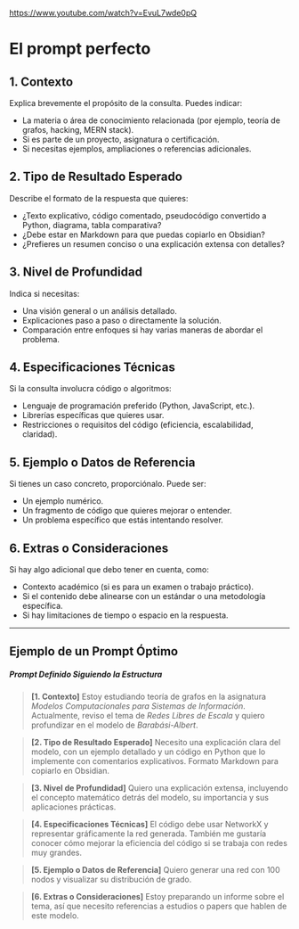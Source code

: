 https://www.youtube.com/watch?v=EvuL7wde0pQ

# El prompt perfecto
## 1. Contexto
Explica brevemente el propósito de la consulta. Puedes indicar:
- La materia o área de conocimiento relacionada (por ejemplo, teoría de grafos, hacking, MERN stack).
- Si es parte de un proyecto, asignatura o certificación.
- Si necesitas ejemplos, ampliaciones o referencias adicionales.

## 2. Tipo de Resultado Esperado
Describe el formato de la respuesta que quieres:
- ¿Texto explicativo, código comentado, pseudocódigo convertido a Python, diagrama, tabla comparativa?
- ¿Debe estar en Markdown para que puedas copiarlo en Obsidian?
- ¿Prefieres un resumen conciso o una explicación extensa con detalles?

## 3. Nivel de Profundidad
Indica si necesitas:
- Una visión general o un análisis detallado.
- Explicaciones paso a paso o directamente la solución.
- Comparación entre enfoques si hay varias maneras de abordar el problema.

## 4. Especificaciones Técnicas
Si la consulta involucra código o algoritmos:
- Lenguaje de programación preferido (Python, JavaScript, etc.).
- Librerías específicas que quieres usar.
- Restricciones o requisitos del código (eficiencia, escalabilidad, claridad).

## 5. Ejemplo o Datos de Referencia
Si tienes un caso concreto, proporciónalo. Puede ser:
- Un ejemplo numérico.
- Un fragmento de código que quieres mejorar o entender.
- Un problema específico que estás intentando resolver.

## 6. Extras o Consideraciones
Si hay algo adicional que debo tener en cuenta, como:
- Contexto académico (si es para un examen o trabajo práctico).
- Si el contenido debe alinearse con un estándar o una metodología específica.
- Si hay limitaciones de tiempo o espacio en la respuesta.

---

## Ejemplo de un Prompt Óptimo
##### **Prompt Definido Siguiendo la Estructura**
> **[1. Contexto]** Estoy estudiando teoría de grafos en la asignatura _Modelos Computacionales para Sistemas de Información_. Actualmente, reviso el tema de _Redes Libres de Escala_ y quiero profundizar en el modelo de _Barabási-Albert_.

> **[2. Tipo de Resultado Esperado]** Necesito una explicación clara del modelo, con un ejemplo detallado y un código en Python que lo implemente con comentarios explicativos. Formato Markdown para copiarlo en Obsidian.

> **[3. Nivel de Profundidad]** Quiero una explicación extensa, incluyendo el concepto matemático detrás del modelo, su importancia y sus aplicaciones prácticas.

> **[4. Especificaciones Técnicas]** El código debe usar NetworkX y representar gráficamente la red generada. También me gustaría conocer cómo mejorar la eficiencia del código si se trabaja con redes muy grandes.

> **[5. Ejemplo o Datos de Referencia]** Quiero generar una red con 100 nodos y visualizar su distribución de grado.

> **[6. Extras o Consideraciones]** Estoy preparando un informe sobre el tema, así que necesito referencias a estudios o papers que hablen de este modelo.